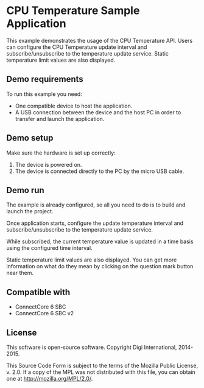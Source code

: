 CPU Temperature Sample Application
==================================

This example demonstrates the usage of the CPU Temperature API. Users can
configure the CPU Temperature update interval and subscribe/unsubscribe to the
temperature update service. Static temperature limit values are also displayed.

Demo requirements
-----------------

To run this example you need:

* One compatible device to host the application.
* A USB connection between the device and the host PC in order to transfer and
  launch the application.

Demo setup
----------

Make sure the hardware is set up correctly:

1. The device is powered on.
2. The device is connected directly to the PC by the micro USB cable.

Demo run
--------

The example is already configured, so all you need to do is to build and launch 
the project.

Once application starts, configure the update temperature interval and 
subscribe/unsubscribe to the temperature update service.

While subscribed, the current temperature value is updated in a time basis using
the configured time interval.

Static temperature limit values are also displayed. You can get more information
on what do they mean by clicking on the question mark button near them.

Compatible with
---------------

* ConnectCore 6 SBC
* ConnectCore 6 SBC v2

License
---------

This software is open-source software. Copyright Digi International, 2014-2015.

This Source Code Form is subject to the terms of the Mozilla Public License,
v. 2.0. If a copy of the MPL was not distributed with this file, you can obtain
one at http://mozilla.org/MPL/2.0/.
